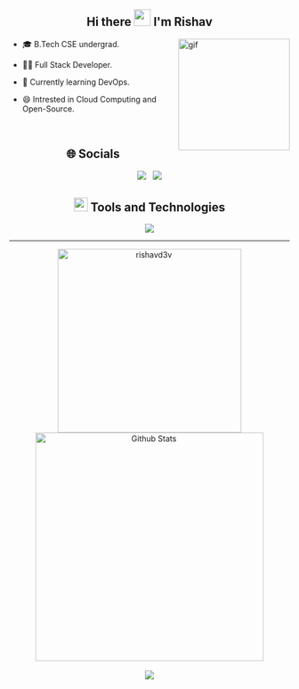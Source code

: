 <h2 align="center">Hi there <span><img src="https://user-images.githubusercontent.com/74038190/216120981-b9507c36-0e04-4469-8e27-c99271b45ba5.png" width="30"></span> I'm Rishav</h2> 

<img align="right" alt="gif" width="200" src=https://user-images.githubusercontent.com/74038190/212746035-d5c61762-973c-44c0-aec7-887f3b7690e3.gif>

- 🎓 B.Tech CSE undergrad.

- 👨‍💻 Full Stack Developer.

- 🌱 Currently learning DevOps.
   
- 😄 Intrested in Cloud Computing and Open-Source.
<br>

<!--- SOCIALS --->
<div>
   <h2 align="center"> 🌐 Socials</h2>
  <p align="center">
      <a href="https://www.linkedin.com/in/rishav01" target="_blank"><img src="https://skillicons.dev/icons?i=linkedin"></a>&nbsp;&nbsp;
      <a href="mailto:rishavr.dev@gmail.com" target="_blank"><img src="https://skillicons.dev/icons?i=gmail"></a>
  </p>
</div>

<!--- SKILLS --->
<div>
   <h2 align="center"><img src="https://media2.giphy.com/media/QssGEmpkyEOhBCb7e1/giphy.gif?cid=ecf05e47a0n3gi1bfqntqmob8g9aid1oyj2wr3ds3mg700bl&rid=giphy.gif" width ="25"> Tools and Technologies</h2>
   <div align="center">
     <p>
       <img src="https://skillicons.dev/icons?i=java,js,cpp,html,css,react,tailwind,nodejs,express,mongodb,mysql,postgres,postman,vscode,linux,git&perline=8" />
     </p>
   </div>
</div>
<hr>

<!--- STATS --->
<div align="center">
   <img align="center" src="https://github-readme-stats.vercel.app/api/top-langs?username=rishavd3v&show_icons=true&locale=en&layout=compact" alt="rishavd3v" width="330" />
   <img align="center" src="https://github-readme-stats.vercel.app/api?username=rishavd3v&include_all_commits=true&count_private=true&show_icons=true&theme=light&line_height=28" alt="Github Stats" width="410"/>
</div>
<br>
<!--- BADGES --->
<div align="center">
   <img src="https://holopin.me/rishavd3v" />
</div>
